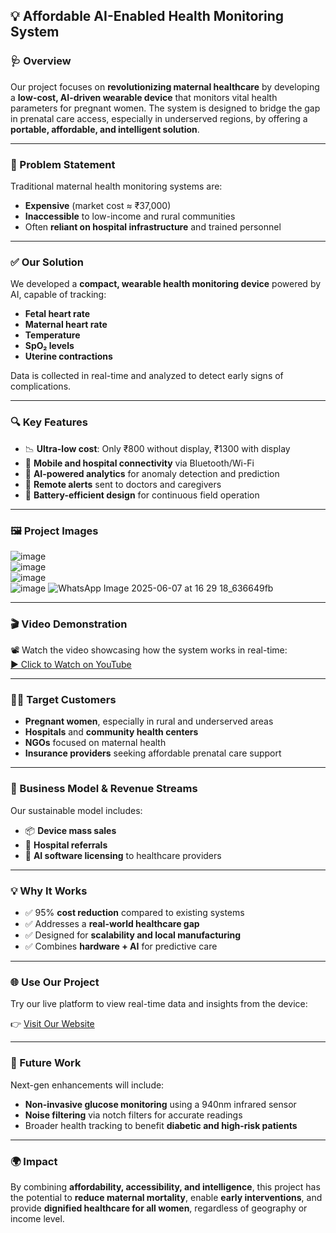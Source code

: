 ## 💡 **Affordable AI-Enabled Health Monitoring System**

### 🩺 Overview

Our project focuses on **revolutionizing maternal healthcare** by developing a **low-cost, AI-driven wearable device** that monitors vital health parameters for pregnant women. The system is designed to bridge the gap in prenatal care access, especially in underserved regions, by offering a **portable, affordable, and intelligent solution**.

---

### 🎯 Problem Statement

Traditional maternal health monitoring systems are:
- **Expensive** (market cost ≈ ₹37,000)
- **Inaccessible** to low-income and rural communities
- Often **reliant on hospital infrastructure** and trained personnel

---

### ✅ Our Solution

We developed a **compact, wearable health monitoring device** powered by AI, capable of tracking:
- **Fetal heart rate**
- **Maternal heart rate**
- **Temperature**
- **SpO₂ levels**
- **Uterine contractions**

Data is collected in real-time and analyzed to detect early signs of complications.

---

### 🔍 Key Features

- 📉 **Ultra-low cost**: Only ₹800 without display, ₹1300 with display  
- 📲 **Mobile and hospital connectivity** via Bluetooth/Wi-Fi  
- 🧠 **AI-powered analytics** for anomaly detection and prediction  
- 💬 **Remote alerts** sent to doctors and caregivers  
- 🔋 **Battery-efficient design** for continuous field operation

---

### 🖼️ Project Images

![image](https://github.com/user-attachments/assets/f748acc7-fef5-437b-85d9-32a855659dcf)  
![image](https://github.com/user-attachments/assets/69267c8b-19ea-4e57-b5c9-a9c06b371a97)  
![image](https://github.com/user-attachments/assets/20a27946-681b-4d53-a5fe-c0cfd3ecab5f)  
![image](https://github.com/user-attachments/assets/43cf9e64-d4eb-4737-b4e6-887dbbe013b3)
![WhatsApp Image 2025-06-07 at 16 29 18_636649fb](https://github.com/user-attachments/assets/270dfc88-bd82-4e67-88ba-503f5cec28ae)


---

### 🎬 Video Demonstration

📽️ Watch the video showcasing how the system works in real-time:  
[▶️ Click to Watch on YouTube](https://www.youtube.com/watch?v=your_video_link)

---

### 👩‍⚕️ Target Customers

- **Pregnant women**, especially in rural and underserved areas  
- **Hospitals** and **community health centers**  
- **NGOs** focused on maternal health  
- **Insurance providers** seeking affordable prenatal care support

---

### 💸 Business Model & Revenue Streams

Our sustainable model includes:
- 📦 **Device mass sales**  
- 🏥 **Hospital referrals**  
- 🤖 **AI software licensing** to healthcare providers

---

### 💡 Why It Works

- ✅ 95% **cost reduction** compared to existing systems  
- ✅ Addresses a **real-world healthcare gap**  
- ✅ Designed for **scalability and local manufacturing**  
- ✅ Combines **hardware + AI** for predictive care

---

### 🌐 Use Our Project

Try our live platform to view real-time data and insights from the device:

👉 [Visit Our Website](https://breaking-bad-frontend.vercel.app/)

---

### 🚀 Future Work

Next-gen enhancements will include:
- **Non-invasive glucose monitoring** using a 940nm infrared sensor  
- **Noise filtering** via notch filters for accurate readings  
- Broader health tracking to benefit **diabetic and high-risk patients**

---

### 🌍 Impact

By combining **affordability, accessibility, and intelligence**, this project has the potential to **reduce maternal mortality**, enable **early interventions**, and provide **dignified healthcare for all women**, regardless of geography or income level.

